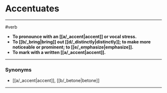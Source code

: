 # Accentuates
---
#verb
- **To pronounce with an [[a/_accent|accent]] or vocal stress.**
- **To [[b/_bring|bring]] out [[d/_distinctly|distinctly]]; to make more noticeable or prominent; to [[e/_emphasize|emphasize]].**
- **To mark with a written [[a/_accent|accent]].**
---
### Synonyms
- [[a/_accent|accent]], [[b/_betone|betone]]
---
